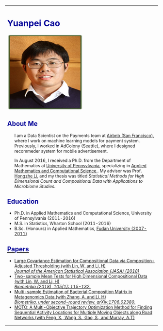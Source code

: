 <!DOCTYPE html>

<html>

<head>
<title> Yuanpei Cao
</title>
<style type="text/css">
<!--
.style1 {color: #000099}
.style3 {color: #224b8d}
-->
</style>
</head>
<body>
<table summary="Table for page layout." id="tlayout">
<tr valign="top">
<td width="1026" id="layout-content">
<div id="toptitle">
<h1 class="style1">Yuanpei Cao </h1>
<img src="postdoc.JPG" alt="postdoc" width="250px" height="250px" />
<h2 class="style1">About Me</h2>
<ul>
I am a Data Scientist on the Payments team at <a href="https://www.airbnb.ca/careers/departments/data-science-analytics"> Airbnb (San Francisco)</a>, where I work on machine learning models for payment system. Previously, I worked in AdColony (Seattle), where I designed recommeder system for mobile advertisement.<p>
In August 2016, I received a Ph.D. from the Department of Mathematics at <a href="https://www.upenn.edu/"> University of Pennsylvania</a>, specializing in <a href="https://www.amcs.upenn.edu/"> Applied Mathematics and Computational Science </a>. My advisor was Prof. <a href="https://www.med.upenn.edu/apps/faculty/index.php/g275/p4879509"> Hongzhe Li</a>, and my thesis was titled <i>Statistical Methods for High Dimensional Count and Compositional Data with Applications to Microbiome Studies</i>.<p>
  
</ul>
<h2 class="style1"> Education</h2>
<ul>
<li>Ph.D. in Applied Mathematics and Computational Science, University of Pennsylvania (2011-2016)</li>
<li>M.S. in Statistics, Wharton School (2011-2016)</li>
<li>B.Sc. (Honours) in Applied Mathematics, <a href="http://www.fudan.edu.cn/en/"> Fudan University (2007-2011)</li>
</ul>
<h2 class="style1">Papers</h2>
<ul>
<li>Large Covariance Estimation for Compositional Data via Composition-Adjusted Thresholding (with Lin, W. and Li, H)<br>
<i>Journal of the American Statistical Association (JASA) (2018)</i></li>
<li>Two-sample Mean Tests for High Dimensional Compositional Data (with Lin, W. and Li, H)<br>
<i>Biometrika (2018), 105(1): 115-132.</i></li>
<li>Multi-sample Estimation of Bacterial Composition Matrix in Metagenomics Data (with Zhang, A. and Li, H)<br>
<i>Biometrika, under second-round review, arXiv:1706.02380.</i></li>
<li>MOTO: A Multi-Objective Trajectory Optimization Method for Finding Sequential Activity Locations for Multiple Moving Objects along Road Networks (with Feng, X., Wang, S., Gao, S., and Murray, A.T)<br>
</ul>
</html>
